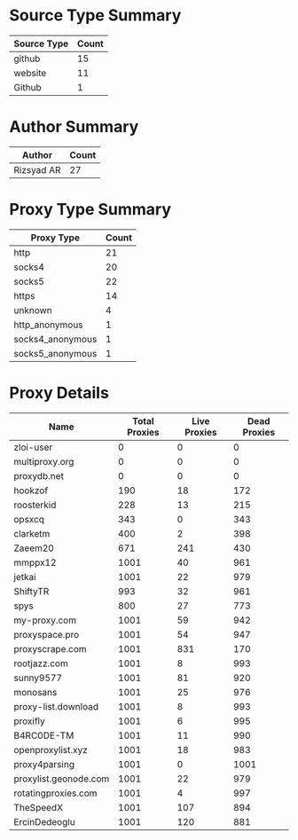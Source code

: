 # Source Type Summary

| Source Type | Count |
|-------------|-------|
| github | 15 |
| website | 11 |
| Github | 1 |


# Author Summary

| Author | Count |
|--------|-------|
| Rizsyad AR | 27 |


# Proxy Type Summary

| Proxy Type | Count |
|------------|-------|
| http | 21 |
| socks4 | 20 |
| socks5 | 22 |
| https | 14 |
| unknown | 4 |
| http_anonymous | 1 |
| socks4_anonymous | 1 |
| socks5_anonymous | 1 |


# Proxy Details

| Name | Total Proxies | Live Proxies | Dead Proxies |
|------|---------------|--------------|---------------|
| zloi-user | 0 | 0 | 0 |
| multiproxy.org | 0 | 0 | 0 |
| proxydb.net | 0 | 0 | 0 |
| hookzof | 190 | 18 | 172 |
| roosterkid | 228 | 13 | 215 |
| opsxcq | 343 | 0 | 343 |
| clarketm | 400 | 2 | 398 |
| Zaeem20 | 671 | 241 | 430 |
| mmppx12 | 1001 | 40 | 961 |
| jetkai | 1001 | 22 | 979 |
| ShiftyTR | 993 | 32 | 961 |
| spys | 800 | 27 | 773 |
| my-proxy.com | 1001 | 59 | 942 |
| proxyspace.pro | 1001 | 54 | 947 |
| proxyscrape.com | 1001 | 831 | 170 |
| rootjazz.com | 1001 | 8 | 993 |
| sunny9577 | 1001 | 81 | 920 |
| monosans | 1001 | 25 | 976 |
| proxy-list.download | 1001 | 8 | 993 |
| proxifly | 1001 | 6 | 995 |
| B4RC0DE-TM | 1001 | 11 | 990 |
| openproxylist.xyz | 1001 | 18 | 983 |
| proxy4parsing | 1001 | 0 | 1001 |
| proxylist.geonode.com | 1001 | 22 | 979 |
| rotatingproxies.com | 1001 | 4 | 997 |
| TheSpeedX | 1001 | 107 | 894 |
| ErcinDedeoglu | 1001 | 120 | 881 |
